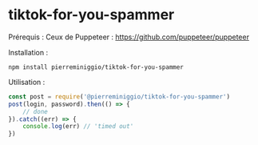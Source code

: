 # tiktok-for-you-spammer

Prérequis :
Ceux de Puppeteer : https://github.com/puppeteer/puppeteer

Installation :
```
npm install pierreminiggio/tiktok-for-you-spammer
```

Utilisation : 
```javascript
const post = require('@pierreminiggio/tiktok-for-you-spammer')
post(login, password).then(() => {
    // done
}).catch((err) => {
    console.log(err) // 'timed out' 
})
```
